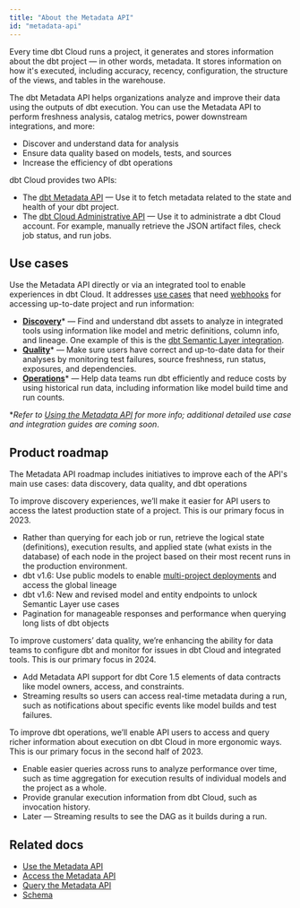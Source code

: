 ```yaml
---
title: "About the Metadata API"
id: "metadata-api"
---
```


Every time dbt Cloud runs a project, it generates and stores information about the dbt project — in other words, metadata. It stores information on how it's executed, including accuracy, recency, configuration, the structure of the <Term id="view">views</Term>, and tables in the warehouse.  

The dbt Metadata API helps organizations analyze and improve their data using the outputs of dbt execution. You can use the Metadata API to perform freshness analysis, catalog metrics, power downstream integrations, and more:

 - Discover and understand data for analysis
 - Ensure data quality based on models, tests, and sources
 - Increase the efficiency of dbt operations

dbt Cloud provides two APIs:

- The [dbt Metadata API](#use-cases) &mdash;  Use it to fetch metadata related to the state and health of your dbt project. 
- The [dbt Cloud Administrative API](/docs/dbt-cloud-apis/admin-cloud-api) &mdash; Use it to administrate a dbt Cloud account. For example, manually retrieve the JSON artifact files, check job status, and run jobs. 

<Snippet src="metadata-api-prerequisites" />

    
## Use cases

Use the Metadata API directly or via an integrated tool to enable experiences in dbt Cloud. It addresses [use cases](/docs/dbt-cloud-apis/metadata-use-case-guides) that need [webhooks](/docs/deploy/webhooks) for accessing up-to-date project and run information:

- [**Discovery**](/docs/dbt-cloud-apis/metadata-use-case-guides#discovery)* &mdash; Find and understand dbt assets to analyze in integrated tools using information like model and metric definitions, column info, and lineage. One example of this is the [dbt Semantic Layer integration](/guides/dbt-ecosystem/sl-partner-integration-guide). 
- [**Quality**](/docs/dbt-cloud-apis/metadata-use-case-guides#quality)* &mdash; Make sure users have correct and up-to-date data for their analyses by monitoring test failures, source freshness, run status, exposures, and dependencies.
- [**Operations**](/docs/dbt-cloud-apis/metadata-use-case-guides#operations)* &mdash;  Help data teams run dbt efficiently and reduce costs by using historical run data, including information like model build time and run counts.

*_Refer to [Using the Metadata API](/docs/dbt-cloud-apis/metadata-use-case-guides) for more info; additional detailed use case and integration guides are coming soon_.


## Product roadmap

The Metadata API roadmap includes initiatives to improve each of the API's main use cases: data discovery, data quality, and dbt operations

<!--- tabs for discovery, quality, operations --->
<Tabs>

<TabItem value="discovery" label="Discovery">

To improve discovery experiences, we’ll make it easier for API users to access the latest production state of a project. This is our primary focus in 2023. 

- Rather than querying for each job or run, retrieve the logical state (definitions), execution results, and applied state (what exists in the database) of each node in the project based on their most recent runs in the production environment.
- dbt v1.6: Use public models to enable [multi-project deployments](https://github.com/dbt-labs/dbt-core/discussions/6725) and access the global lineage
- dbt v1.6: New and revised model and entity endpoints to unlock Semantic Layer use cases
- Pagination for manageable responses and performance when querying long lists of dbt objects


</TabItem>

<TabItem value="quality" label="Quality">

To improve customers’ data quality, we’re enhancing the ability for data teams to configure dbt and monitor for issues in dbt Cloud and integrated tools. This is our primary focus in 2024. 

- Add Metadata API support for dbt Core 1.5 elements of data contracts like model owners, access, and constraints.
- Streaming results so users can access real-time metadata during a run, such as notifications about specific events like model builds and test failures.

</TabItem>

<TabItem value="operations" label="Operations">


To improve dbt operations, we’ll enable API users to access and query richer information about execution on dbt Cloud in more ergonomic ways. This is our primary focus in the second half of 2023. 

- Enable easier queries across runs to analyze performance over time, such as time aggregation for execution results of individual models and the project as a whole.
- Provide granular execution information from dbt Cloud, such as invocation history.
- Later &mdash; Streaming results to see the DAG as it builds during a run.

</TabItem>
</Tabs>



## Related docs

- [Use the Metadata API](/docs/dbt-cloud-apis/metadata-use-case-guides)
- [Access the Metadata API](/docs/dbt-cloud-apis/access-metadata-api)
- [Query the Metadata API](/docs/dbt-cloud-apis/metadata-querying)
- [Schema](/docs/dbt-cloud-apis/metadata-schema-model)

